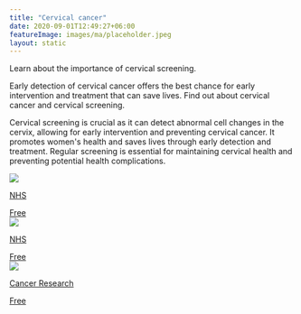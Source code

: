 ```yaml
---
title: "Cervical cancer"
date: 2020-09-01T12:49:27+06:00
featureImage: images/ma/placeholder.jpeg
layout: static
---
```


Learn about the importance of cervical screening.

Early detection of cervical cancer offers the best chance for early intervention and treatment that can save lives. Find out about cervical cancer and cervical screening. 

Cervical screening is crucial as it can detect abnormal cell changes in the cervix, allowing for early intervention and preventing cervical cancer. It promotes women's health and saves lives through early detection and treatment. Regular screening is essential for maintaining cervical health and preventing potential health complications.

<a class="ma-link" href="https://www.nhs.uk/conditions/cervical-screening/how-to-book/"><div class="ma-card ma-card-Health"><div class="ma-icon"><img src ="/images/Icon-check - health - opacity.svg"/></div><div class="ma-name"><p>NHS</p></div><div class="ma-paid-text"><span>Free</span></div></div></a><a class="ma-link" href="https://www.nhs.uk/conditions/cervical-screening/why-its-important/"><div class="ma-card ma-card-Health"><div class="ma-icon"><img src ="/images/Icon-check - health - opacity.svg"/></div><div class="ma-name"><p>NHS</p></div><div class="ma-paid-text"><span>Free </span></div></div></a><a class="ma-link" href="https://www.cancerresearchuk.org/about-cancer/cervical-cancer/getting-diagnosed/screening/about"><div class="ma-card ma-card-Health"><div class="ma-icon"><img src ="/images/Icon-check - health - opacity.svg"/></div><div class="ma-name"><p>Cancer Research</p></div><div class="ma-paid-text"><span>Free </span></div></div></a>  

<br/><br/>






